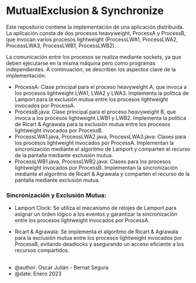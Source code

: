  # MutualExclusion & Synchronize

Este repositorio contiene la implementación de una aplicación distribuida. La aplicación consta de dos procesos heavyweight, ProcessA y ProcessB, que invocan varios procesos lightweight (ProcessLWA1, ProcessLWA2, ProcessLWA3, ProcessLWB1, ProcessLWB2).  

La comunicación entre los procesos se realiza mediante sockets, ya que deben ejecutarse en la misma máquina pero como programas independientes. A continuación, se describen los aspectos clave de la implementación:

- ProcessA: Clase principal para el proceso heavyweight A, que invoca a los procesos lightweight LWA1, LWA2 y LWA3. Implementa la política de Lamport para la exclusión mutua entre los procesos lightweight invocados por ProcessA.
- ProcessB.java: Clase principal para el proceso heavyweight B, que invoca a los procesos lightweight LWB1 y LWB2. Implementa la política de Ricart & Agrawala para la exclusión mutua entre los procesos lightweight invocados por ProcessB.
- ProcessLWA1.java, ProcessLWA2.java, ProcessLWA3.java: Clases para los procesos lightweight invocados por ProcessA. Implementan la sincronización mediante el algoritmo de Lamport y comparten el recurso de la pantalla mediante exclusión mutua.
- ProcessLWB1.java, ProcessLWB2.java: Clases para los procesos lightweight invocados por ProcessB. Implementan la sincronización mediante el algoritmo de Ricart & Agrawala y comparten el recurso de la pantalla mediante exclusión mutua.

### Sincronización y Exclusión Mutua:
- Lamport Clock: Se utiliza el mecanismo de relojes de Lamport para asignar un orden lógico a los eventos y garantizar la sincronización entre los procesos lightweight invocados por ProcessA.

- Ricart & Agrawala: Se implementa el algoritmo de Ricart & Agrawala para la exclusión mutua entre los procesos lightweight invocados por ProcessB, evitando deadlocks y asegurando un acceso eficiente a los recursos compartidos.

##
- @author: Oscar Julián - Bernat Segura
- @date: Enero 2023
